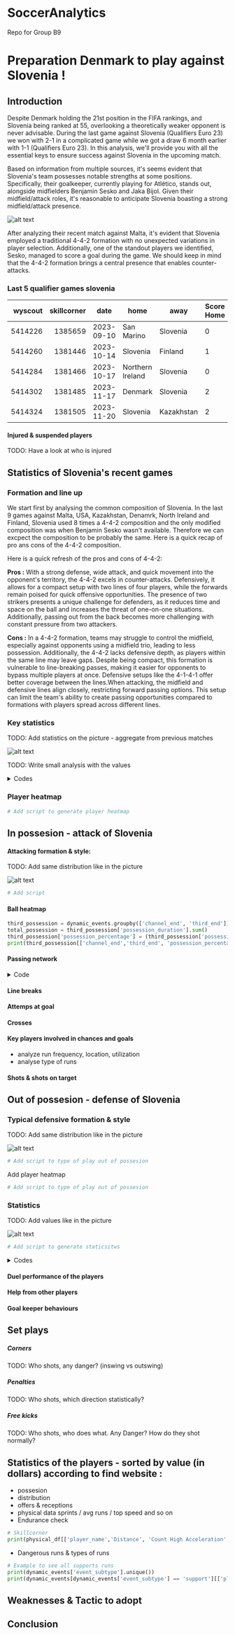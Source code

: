 # SoccerAnalytics
Repo for Group B9




# Preparation Denmark to play against Slovenia !


## Introduction

Despite Denmark holding the 21st position in the FIFA rankings, and Slovenia being ranked at 55, overlooking a theoretically weaker opponent is never advisable. During the last game against Slovenia (Qualifiers Euro 23) we won with 2-1 in a complicated game while we got a draw 6 month earlier with 1-1 (Qualifiers Euro 23). In this analysis, we'll provide you with all the essential keys to ensure success against Slovenia in the upcoming match. 

Based on information from multiple sources, it's seems evident that Slovenia's team possesses notable strengths at some positions. Specifically, their goalkeeper, currently playing for Atlético, stands out, alongside midfielders Benjamin Sesko and Jaka Bijol. Given their midfield/attack roles, it's reasonable to anticipate Slovenia boasting a strong midfield/attack presence.

![alt text](composition.png)

After analyzing their recent match against Malta, it's evident that Slovenia employed a traditional 4-4-2 formation with no unexpected variations in player selection. Additionally, one of the standout players we identified, Sesko, managed to score a goal during the game. We should keep in mind that the 4-4-2 formation brings a central presence that enables counter-attacks. 

### Last 5 qualifier games slovenia

| wyscout | skillcorner | date | home | away | Score Home | Score Away | Notes |
|--------:|------------:|------|------|------|------------|------------|-------|
| 5414226 | 1385659 | 2023-09-10 | San Marino | Slovenia | 0 | 4 |  |
| 5414260| 1381446 | 2023-10-14 | Slovenia | Finland | 1 | 3 |  |
| 5414284 | 1381466 | 2023-10-17 | Northern Ireland | Slovenia | 0 | 1 |  |
| 5414302 | 1381485 | 2023-11-17 | Denmark | Slovenia | 2 | 1 |  |
| 5414324 | 1381505 | 2023-11-20 | Slovenia | Kazakhstan | 2 | 1 |  |

#### Injured & suspended players

TODO: Have a look at who is injured

## Statistics of Slovenia's recent games 

### Formation and line up 

We start first by analysing the common composition of Slovenia. In the last 9 games against Malta, USA, Kazakhstan, Denamrk, North Ireland and Finland, Slovenia used 8 times a 4-4-2 composition and the only modified composition was when Benjamin Sesko wasn't available. Therefore we can excpect the composition to be probably the same. Here is a quick recap of pro ans cons of the 4-4-2 composition.

Here is a quick refresh of the pros and cons of 4-4-2:

**Pros :** With a strong defense, wide attack, and quick movement into the opponent's territory, the 4-4-2 excels in counter-attacks. Defensively, it allows for a compact setup with two lines of four players, while the forwards remain poised for quick offensive opportunities. The presence of two strikers presents a unique challenge for defenders, as it reduces time and space on the ball and increases the threat of one-on-one situations. Additionally, passing out from the back becomes more challenging with constant pressure from two attackers.

**Cons :** In a 4-4-2 formation, teams may struggle to control the midfield, especially against opponents using a midfield trio, leading to less possession. Additionally, the 4-4-2 lacks defensive depth, as players within the same line may leave gaps. Despite being compact, this formation is vulnerable to line-breaking passes, making it easier for opponents to bypass multiple players at once. Defensive setups like the 4-1-4-1 offer better coverage between the lines.When attacking, the midfield and defensive lines align closely, restricting forward passing options. This setup can limit the team's ability to create passing opportunities compared to formations with players spread across different lines.

### Key statistics

TODO: Add statistics on the picture - aggregate from previous matches 

![alt text](statistics.png)

TODO: Write small analysis with the values

<details>
<summary> Codes </summary>

##### Ball possession

```python
# add script here
def compute_value():
  reuturn 1
```

##### Attemps at Goal (on target)

```python
# add script here
def compute_value():
  reuturn 1
```

##### Total passes

```python
# add script here
def compute_value():
  reuturn 1
```

##### Pass completion

```python
# add script here
def compute_value():
  reuturn 1
```

##### Completed line breks

```python
# add script here
def compute_value():
  reuturn 1
```

##### Reception in the final third

```python
# add script here
def compute_value():
  reuturn 1
```

##### Crosses

```python
# add script here
def compute_value():
  reuturn 1
```

##### Ball progressions

```python
# add script here
def compute_value():
  reuturn 1
```

##### Defensive pressures - direct pressures

```python
# add script here
def compute_value():
  reuturn 1
```

##### Forced turnover

```python
# add script here
def compute_value():
  reuturn 1
```

##### Total distance covered

```python
# add script here
def compute_value():
  reuturn 1
```

##### High speed distance covered

```python
# add script here
def compute_value():
  reuturn 1
```

</details>



### Player heatmap


```python
# Add script to generate player heatmap
```


## In possesion - attack of Slovenia



#### Attacking formation & style:

TODO: Add same distribution like in the picture

![alt text](in.png)

```python
# Add script
```

#### Ball heatmap

```python
third_possession = dynamic_events.groupby(['channel_end', 'third_end'])['possession_duration'].sum().reset_index()
total_possession = third_possession['possession_duration'].sum()
third_possession['possession_percentage'] = (third_possession['possession_duration'] / total_possession) * 100
print(third_possession[['channel_end','third_end', 'possession_percentage']])
```


#### Passing network


<details>
<summary> Code </summary>

```python
# Add script
```

</details>

#### Line breaks

#### Attemps at goal

#### Crosses

#### Key players involved in chances and goals

- analyze run frequency, location, utilization
- analyse type of runs

#### Shots & shots on target



## Out of possesion - defense of Slovenia

### Typical defensive formation & style


TODO: Add same distribution like in the picture

![alt text](in.png)

```python
# Add script to type of play out of possesion
```

Add player heatmap

```python
# Add script to type of play out of possesion
```

### Statistics

TODO: Add values like in the picture

![alt text](defensive.png)

```python
# Add script to generate staticsitws
```


<details>
<summary> Codes </summary>

##### Total pressures

```python
# add script here
def compute_value():
  reuturn 1
```

##### Direct pressures

```python
# add script here
def compute_value():
  reuturn 1
```

##### Average pressures duartion

```python
# add script here
def compute_value():
  reuturn 1
```

##### Forced turnovers

```python
# add script here
def compute_value():
  reuturn 1
```

##### Ball recovery time

```python
# add script here
def compute_value():
  reuturn 1
```

##### Pusing into pressing

```python
# add script here
def compute_value():
  reuturn 1
```

##### Pushing on

```python
# add script here
def compute_value():
  reuturn 1
```

##### Pushing direction inside

```python
# add script here
def compute_value():
  reuturn 1
```

##### Pushing direction outside

```python
# add script here
def compute_value():
  reuturn 1
```

</details>

#### Duel performance of the players

#### Help from other players

#### Goal keeper behaviours



















## Set plays

##### Corners

TODO: Who shots, any danger? (inswing vs outswing)

##### Penalties

TODO: Who shots, which direction statistically?

##### Free kicks

TODO: Who shots, who does what. Any Danger? How do they shot normally?







## Statistics of the players - sorted by value (in dollars) according to find website : 

- possesion
- distribution
- offers & receptions
- physical data sprints / avg runs / top speed and so on
- Endurance check


```python
# Skillcorner
print(physical_df[['player_name','Distance', 'Count High Acceleration','Sprinting Distance','PSV-99']])
```

- Dangerous runs & types of runs

```python
# Example to see all supports runs
print(dynamic_events['event_subtype'].unique())
print(dynamic_events[dynamic_events['event_subtype'] == 'support'][['player_name', 'time_start']])
```


## Weaknesses & Tactic to adopt

## Conclusion


